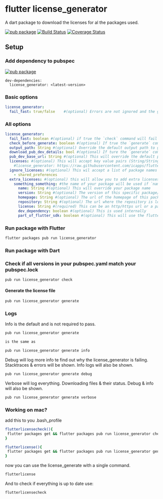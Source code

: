 # flutter license_generator

A dart package to download the licenses for al the packages used.

[![pub package](https://img.shields.io/pub/v/license_generator.svg)](https://pub.dartlang.org/packages/license_generator)
[![Build Status](https://app.travis-ci.com/icapps/flutter-icapps-license.svg?branch=master)](https://app.travis-ci.com/icapps/flutter-icapps-license)
[![Coverage Status](https://coveralls.io/repos/github/icapps/flutter-icapps-license/badge.svg)](https://coveralls.io/github/icapps/flutter-icapps-license)

## Setup

### Add dependency to pubspec

[![pub package](https://img.shields.io/pub/v/license_generator.svg)](https://pub.dartlang.org/packages/license_generator)
```
dev-dependencies:
  license_generator: <latest-version>
```

### Basic options
```yaml
license_generator:
  fail_fast: true/false    #(optional) Errors are not ignored and the generator will fail with an error
```

### All options
```yaml
license_generator:
  fail_fast: boolean #(optional) if true the `check` command will fail at the first version missmatch. If false you will receive a list at the end of the command. -> Default: false
  check_before_generate: boolean #(optional) If true the `generate` command will check if your pubspec.yaml & pubspec.lock are in sync before generating the code -> Default: false
  output_path: String #(optional) Override the default output path to generate the license file somewhere else -> Default: lib/util/license.dart
  download_pub_dev_details: bool #(optional) If ture the `generate` command will download the pubdev details (homepage/repository) -> Default: false
  pub_dev_base_url: String #(optional) This will override the default pubdev base url for downloading the pubdev details (homepage/repository) -> Default: https://pub.dev
  licenses: #(optional) This will accept key value pairs (String/String) -> (package name/raw license url)
    #license_generator: https://raw.githubusercontent.com/icapps/flutter-icapps-license/master/LICENSE (example)
  ignore_licenses: #(optional) This wil accept a list of package names (String)
    - shared_preferences
  extra_licenses: #(optional) this will allow you to add extra licenses that are not added in your pubspec.yaml
    something_something: #the name of your package will be used if `name` is not specified
      name: String #(optional) This will override your package name
      version: String #(optional) The version of this specific package/license
      homepage: String #(optional) The url of the homepage of this package
      repository: String #(optional) The url where the repository is located
      license: String #(required) This can be an http/https url or a path to a specific file. The content of that url/path will be used to generate code.
      dev_dependency: boolean #(optional) This is used internally
      part_of_flutter_sdk: boolean #(optional) This will use the flutter license instead of the license specified in this map
```

### Run package with Flutter

```bash
flutter packages pub run license_generator
```

### Run package with Dart

### Check if all versions in your pubspec.yaml match your pubspec.lock

```bash
pub run license_generator check
```

#### Generate the license file

```bash
pub run license_generator generate
```

### Logs

Info is the default and is not required to pass.
```bash
pub run license_generator generate

is the same as

pub run license_generator generate info
```

Debug will log more info te find out why the license_generator is failing. Stacktraces & errors will be shown. Info logs will also be shown.
```bash
pub run license_generator generate debug
```

Verbose will log everything. Downloading files & their status. Debug & info will also be shown.
```bash
pub run license_generator generate verbose
```

### Working on mac?

add this to you .bash_profile

```bash
flutterlicensecheck(){
 flutter packages get && flutter packages pub run license_generator check
}
```

```bash
flutterlicense(){
 flutter packages get && flutter packages pub run license_generator generate
}
```

now you can use the license_generate with a single command.

```bash
flutterlicense
```

And to check if everything is up to date use:
```bash
flutterlicensecheck
```